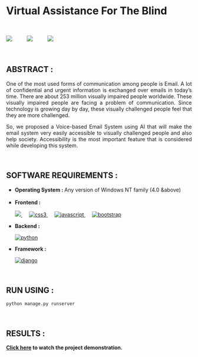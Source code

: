 # Virtual Assistance For The Blind 

<br>

![](https://img.shields.io/github/forks/Candida18/Virtual-Assistance-For-The-Blind?style=for-the-badge) &emsp;  &emsp; 
![](https://img.shields.io/github/stars/Candida18/Virtual-Assistance-For-The-Blind?style=for-the-badge) &emsp;  &emsp; 
![](https://img.shields.io/github/license/Candida18/Virtual-Assistance-For-The-Blind?style=for-the-badge) &emsp; 

<br>

## ABSTRACT : 
<p align="justify">One of the most used forms of communication among people is Email. A lot of confidential and urgent information is exchanged over emails in today’s time. There are about 253 million visually impaired people worldwide. These visually impaired people are facing a problem of communication. Since technology is growing day by day, these visually challenged people feel that they are more challenged.</p>

<p align="justify">
So, we proposed a Voice-based Email System using AI that will make the email system very easily accessible to visually challenged people and also help society. Accessibility is the most important feature that is considered while developing this system. </p><br/>

<!--[![License](https://img.shields.io/badge/License-Apache%202.0-blue.svg)](https://opensource.org/licenses/Apache-2.0)-->

## SOFTWARE REQUIREMENTS : 
<ul type="square">
  <li> <b> Operating System : </b> Any version of Windows NT family (4.0 &above) </li>
   &emsp;
  <li> <b> Frontend : </b>
       <p align="left"> 
          <a href="https://www.w3.org/html/" target="_blank" > 
            <img src="https://img.shields.io/badge/html5-%23E34F26.svg?style=for-the-badge&logo=html5&logoColor=white"/> 
          </a>    
         &emsp;
          <a href="https://www.w3schools.com/css/" target="_blank">
            <img src="https://img.shields.io/badge/css3-%231572B6.svg?style=for-the-badge&logo=css3&logoColor=white" alt="css3" /> 
          </a> 
         &emsp;
         <a href="https://developer.mozilla.org/en-US/docs/Web/JavaScript" target="_blank"> 
           <img src="https://img.shields.io/badge/javascript-%23323330.svg?style=for-the-badge&logo=javascript&logoColor=%23F7DF1E" alt="javascript" />
         </a>
         &emsp;
          <a href="https://getbootstrap.com" target="_blank"> 
            <img src="https://img.shields.io/badge/bootstrap-%23563D7C.svg?style=for-the-badge&logo=bootstrap&logoColor=white" alt="bootstrap" /> 
          </a>
        </p> 
  </li>
 <li> <b> Backend : </b>
     <p align = "left">
        <a href="https://www.python.org" target="_blank">
          <img src="https://img.shields.io/badge/python-3670A0?style=for-the-badge&logo=python&logoColor=ffdd54" alt="python" /> 
       </a>
     </p>
   </li>
    <li> <b> Framework : </b>
     <p align="left"> 
      <a href="https://www.djangoproject.com/" target="_blank"> 
        <img src="https://img.shields.io/badge/django-%23092E20.svg?style=for-the-badge&logo=django&logoColor=white" alt="django" /> 
      </a> 
    </p>
   </li>

 </ul><br/>
 
## RUN USING :
`python manage.py runserver`

<br>

## RESULTS :
<b><a href="https://youtu.be/kbJEDQWIclQ">Click here</a> to watch the project demonstration.<b>






